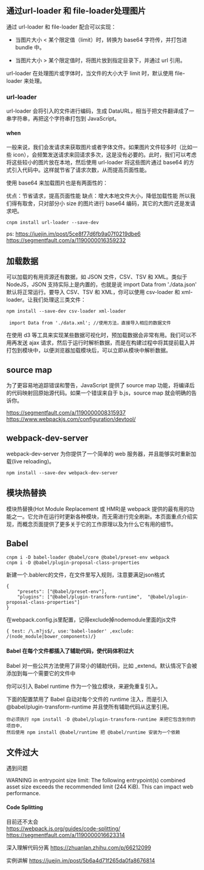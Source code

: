 ## 通过url-loader 和 file-loader处理图片

通过 url-loader 和 file-loader 配合可以实现：

- 当图片大小 < 某个限定值（limit）时，转换为 base64 字符传，并打包进 bundle 中。

- 当图片大小 > 某个限定值时，将图片放到指定目录下，并通过 url 引用。

url-loader 在处理图片或字体时，当文件的大小大于 limit 时，默认使用 file-loader 来处理。

### url-loader

url-loader 会将引入的文件进行编码，生成 DataURL，相当于把文件翻译成了一串字符串，再把这个字符串打包到 JavaScript。

#### when
一般来说，我们会发请求来获取图片或者字体文件。如果图片文件较多时（比如一些 icon），会频繁发送请求来回请求多次，这是没有必要的。此时，我们可以考虑将这些较小的图片放在本地，然后使用 url-loader 将这些图片通过 base64 的方式引入代码中。这样就节省了请求次数，从而提高页面性能。

使用 base64 来加载图片也是有两面性的：

优点：节省请求，提高页面性能
缺点：增大本地文件大小，降低加载性能
所以我们得有取舍，只对部分小 size 的图片进行 base64 编码，其它的大图片还是发请求吧。

```
cnpm install url-loader --save-dev
```

ps: https://juejin.im/post/5ce8f77d6fb9a07f0219dbe6  
https://segmentfault.com/a/1190000016359232  

## 加载数据
可以加载的有用资源还有数据，如 JSON 文件，CSV、TSV 和 XML。类似于 NodeJS，JSON 支持实际上是内置的，也就是说 import Data from './data.json' 默认将正常运行。要导入 CSV、TSV 和 XML，你可以使用 csv-loader 和 xml-loader。让我们处理这三类文件：
```
npm install --save-dev csv-loader xml-loader

 import Data from './data.xml'; //使用方法，直接导入相应的数据文件
```
在使用 d3 等工具来实现某些数据可视化时，预加载数据会非常有用。我们可以不用再发送 ajax 请求，然后于运行时解析数据，而是在构建过程中将其提前载入并打包到模块中，以便浏览器加载模块后，可以立即从模块中解析数据。

## source map
为了更容易地追踪错误和警告，JavaScript 提供了 source map 功能，将编译后的代码映射回原始源代码。如果一个错误来自于 b.js，source map 就会明确的告诉你。

https://segmentfault.com/a/1190000008315937  
https://www.webpackjs.com/configuration/devtool/

## webpack-dev-server
webpack-dev-server 为你提供了一个简单的 web 服务器，并且能够实时重新加载(live reloading)。
```
npm install --save-dev webpack-dev-server
```

## 模块热替换
模块热替换(Hot Module Replacement 或 HMR)是 webpack 提供的最有用的功能之一。它允许在运行时更新各种模块，而无需进行完全刷新。本页面重点介绍实现，而概念页面提供了更多关于它的工作原理以及为什么它有用的细节。

## Babel
```
cnpm i -D babel-loader @babel/core @babel/preset-env webpack
cnpm i -D @babel/plugin-proposal-class-properties

```
新建一个.bablerc的文件，在文件里写入规则，注意要满足json格式
```
{
    "presets": ["@babel/preset-env"],
    "plugins": ["@babel/plugin-transform-runtime",  "@babel/plugin-proposal-class-properties"]
}
```
在webpack.config.js里配置，记得exclude掉nodemodule里面的js文件
```
{ test: /\.m?js$/, use:'babel-loader' ,exclude: /(node_module|bower_components)/}
```

#### Babel 在每个文件都插入了辅助代码，使代码体积过大
Babel 对一些公共方法使用了非常小的辅助代码，比如 _extend。默认情况下会被添加到每一个需要它的文件中

你可以引入 Babel runtime 作为一个独立模块，来避免重复引入。

下面的配置禁用了 Babel 自动对每个文件的 runtime 注入，而是引入   @babel/plugin-transform-runtime 并且使所有辅助代码从这里引用。
```
你必须执行 npm install -D @babel/plugin-transform-runtime 来把它包含到你的项目中，
然后使用 npm install @babel/runtime 把 @babel/runtime 安装为一个依赖
```

## 文件过大
遇到问题

WARNING in entrypoint size limit: The following entrypoint(s) combined asset size exceeds the recommended limit (244 KiB). This can impact web performance.

#### Code Splitting
目前还不太会  
https://webpack.js.org/guides/code-splitting/  
https://segmentfault.com/a/1190000016623314

深入理解代码分离 https://zhuanlan.zhihu.com/p/66212099

实例讲解 https://juejin.im/post/5b6a4d71f265da0fa8676814




